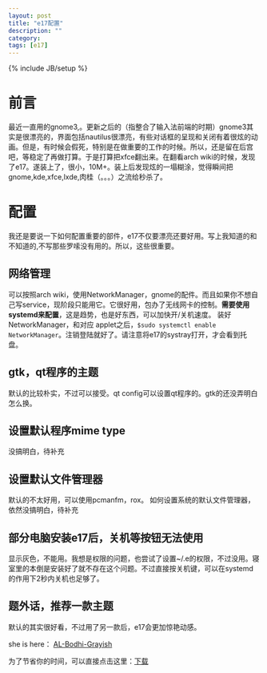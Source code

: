 ```yaml
---
layout: post
title: "e17配置"
description: ""
category: 
tags: [e17]
---
```

{% include JB/setup %}

# 前言
最近一直用的gnome3,。更新之后的（指整合了输入法前端的时期）gnome3其实是很漂亮的，界面包括nautilus很漂亮，有些对话框的呈现和关闭有着很炫的动画。但是，有时候会假死，特别是在做重要的工作的时候。所以，还是留在后宫吧，等稳定了再做打算。于是打算把xfce翻出来。在翻看arch wiki的时候，发现了e17。遂装上了，很小，10M+。装上后发现炫的一塌糊涂，觉得瞬间把gnome,kde,xfce,lxde,肉桂（。。。）之流给秒杀了。
# 配置
我还是要说一下如何配置重要的部件，e17不仅要漂亮还要好用。写上我知道的和不知道的,不写那些罗嗦没有用的。所以，这些很重要。
## 网络管理
可以按照arch wiki，使用NetworkManager，gnome的配件。而且如果你不想自己写service，现阶段只能用它。它很好用，包办了无线网卡的控制。__需要使用systemd来配置__，这是趋势，也是好东西，可以加快开/关机速度。
装好NetworkManager，和对应 applet之后，`$sudo systemctl enable NetworkManager`。注销登陆就好了。请注意将e17的systray打开，才会看到托盘。
## gtk，qt程序的主题
默认的比较朴实，不过可以接受。qt config可以设置qt程序的。gtk的还没弄明白怎么换。
## 设置默认程序mime type
没搞明白，待补充
## 设置默认文件管理器
默认的不太好用，可以使用pcmanfm，rox。
如何设置系统的默认文件管理器，依然没搞明白，待补充
## 部分电脑安装e17后，关机等按钮无法使用
显示灰色，不能用。我想是权限的问题，也尝试了设置~/.e的权限，不过没用。寝室里的本倒是安装好了就不存在这个问题。不过直接按关机键，可以在systemd的作用下2秒内关机也足够了。
## 题外话，推荐一款主题
默认的其实很好看，不过用了另一款后，e17会更加惊艳动感。

she is here：
[AL-Bodhi-Grayish](http://exchange.enlightenment.org/theme/show/2649)

为了节省你的时间，可以直接点击这里：[下载](http://exchange.enlightenment.org/theme/get/2649)
